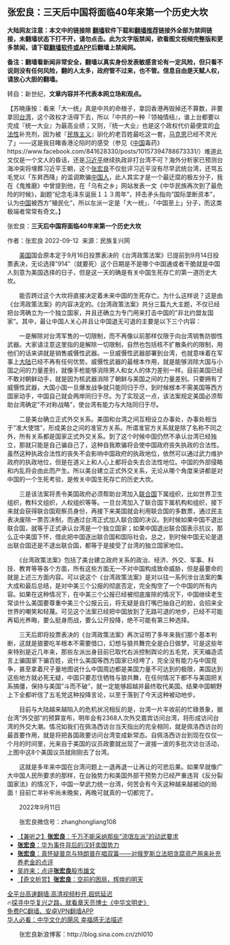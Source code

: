  <!-- 面包屑导航 --> <h2>张宏良：三天后中国将面临40年来第一个历史大坎</h2> <p class="notice"><b>大陆网友注意：本文中的链接除 <a href="https://github.com/bannedbook/fanqiang" >翻墙</a>软件下载和<a href="https://github.com/killgcd/justmysocks/blob/master/README.md">翻墙推荐</a>链接外全部为禁网链接，未翻墙状态下打不开，请勿点击。此为文字版禁闻，欲看图文视频完整版和更多禁闻，请下载<a href="https://github.com/bannedbook/fanqiang">翻墙软件或APP</a>后翻墙上禁闻网。</p><p>备注：翻墙看新闻非常安全，翻墙以真实身份发表敏感言论有一定风险，但只看不说则没有任何风险，翻的人太多，政府管不过来，也不管。信息自由是天赋人权，请放心大胆的翻墙。</b></p>  <div class="entry"> <p>转自：新世纪，<strong>文章内容并不代表本网立场和观点。</strong></p> <p>&#12304;苏暁康按&#65306;看来&#12300;大一统&#12301;真是中共的命根子&#65292;拿回香港再毁掉还不算数&#65292;非要拿回<a href="https://www.bannedbook.org/bnews/tag/%e5%8f%b0%e6%b9%be/" class="st_tag internal_tag" rel="tag" title="标签 台湾 下的日志">台湾</a>&#65292;这个政权才活得下去&#65292;所以&#12300;中共的一种&#12302;领袖情结&#12303;&#65292;谁上台都要以完成&#12302;统一大业&#12303;为最高业绩&#65307;又则&#65292;&#12302;统一大业&#12303;也是这个政权代价最便宜的<a href="https://www.bannedbook.org/bnews/tag/%E5%90%88%E6%B3%95%E6%80%A7/" class="st_tag internal_tag" rel="tag" title="标签 合法性 下的日志">合法性</a>补充剂&#65292;因为被&#12302;<span class='wp_keywordlink'><a href="https://www.bannedbook.org/forum11/topic333.html" title="禁片：民族主义和三座大山" target="_blank">民族主义</a></span>&#12303;驯化的老百姓最吃这一套&#65292;<span class='wp_keywordlink'><a href="https://www.bannedbook.org/forum2/topic105.html" title="《马克思的成魔之路》" target="_blank">马克思</a></span>已经不灵光了&#12301;&#8212;&#8212;这是我目睹香港沦陷时的感受&#65288;参见&#12298;<span class='wp_keywordlink_affiliate'><a href="https://www.bannedbook.org/" title="中国" target="_blank">中国</a></span>毒药&#12299;https://www.facebook.com/841628330/posts/10157394788673331/&#65289;难道此文仅是一个文人的昏话&#65292;还是<a href="https://www.bannedbook.org/bnews/tag/%e4%b9%a0%e8%bf%91%e5%b9%b3/" class="st_tag internal_tag" rel="tag" title="标签 习近平 下的日志">习近平</a>继续执政非打台湾不可&#65311;海外分析家已预测台海冲突将埋葬习近平王朝&#65292;这个<a href="https://www.bannedbook.org/bnews/tag/%e5%bc%a0%e5%ae%8f%e8%89%af/" class="st_tag internal_tag" rel="tag" title="标签 张宏良 下的日志">张宏良</a>不仅批评习近平没有尽早武统台湾&#65292;还骂五毛党以&#12300;东昇西降&#12301;的滥调欺骗<a href="https://www.bannedbook.org/bnews/tag/%e4%b8%ad%e5%9b%bd%e4%ba%ba/" class="st_tag internal_tag" rel="tag" title="标签 中国人 下的日志">中国人</a>&#65292;此人其实才是一个最迂腐的极左分子&#65292;我在&#12298;鬼推磨&#12299;中曾提到他&#65292;在&#12300;乌有之乡&#12301;网站发表一文&#12298;中华民族再次到了最危险的时候&#12299;&#65292;副题&#8221;纪念毛泽东诞辰１１３周年&#8221;&#65292;抨击矛头指向&#8221;国际垄断资本&#8221;&#65292;认为<a href="https://www.bannedbook.org/bnews/tag/%E4%B8%AD%E5%9B%BD/" class="st_tag internal_tag" rel="tag" title="标签 中国 下的日志">中国</a>被西方&#8221;殖民化&#8221;&#65292;所以左派一定是&#12300;大一统&#12301;&#12289;&#12300;中国至上&#12301;分子&#65292;而这类极端者常常有奇文&#12290;&#12305;</p> <p></p> <p>张宏良&#65306;<b>三天后中国将面临40年来第一个历史大坎</b></p>  <p>作者&#65306;张宏良 2022-09-12&#160; 来源&#65306;民族复兴网&#160;</p> <p>&#12288;&#12288;<a href="https://www.bannedbook.org/bnews/tag/%e7%be%8e%e5%9b%bd/" class="st_tag internal_tag" rel="tag" title="标签 美国 下的日志">美国</a>国会原本定于9月16日投票表决的&#12298;台湾政策法案&#12299;已提前到9月14日投票表决&#65292;无论选择&#8221;914&#8243;&#65288;就要死&#65289;这个日期是不是哪个中国通或者干脆就是中国人刻意为美国选择的日子&#65292;但是这一天的确是有关中国生死存亡的第一道历史大坎&#12290;</p> <p>&#12288;&#12288;能否跨过这个大坎将直接决定着未来中国的生死存亡&#12290;为什么这样说&#65311;这是由&#12298;台湾政策法案&#12299;的内容决定的&#12290;&#12298;台湾政策法案&#12299;共分三篇九大主题&#65292;不仅已经把台湾确立为一个独立国家&#65292;并且还确立为专门用来打击中国的&#8221;非北约盟友国家&#8221;&#12290;其中&#65292;最让中国人关心并且让中国退无可退的主要是以下三个内容&#65306;</p> <p>&#12288;&#12288;一是解除对台湾军售的一切限制&#65292;而不再像以前那样仅限于向台湾销售防御性武器&#12290;大家请注意这里指的是解除一切限制&#65292;自然也包括核不扩散条约的限制&#65292;用他们的话来讲就是销售威慑性武器&#12290;一旦威慑性武器部署到台湾&#65292;也就意味着在军事上<span class='wp_keywordlink_affiliate'><a href="https://www.bannedbook.org/" title="大陆" target="_blank">大陆</a></span>已经不再有任何优势&#12290;威慑性武器的最根本作用&#65292;就是能够消除大国与小国之间的力量差别&#65292;就像手枪能够消除男人和女人的体力差别一样&#12290;目前美国已经不敢对朝鲜动手&#65292;就是因为核武器消除了朝鲜与美国之间的力量差别&#12290;只要拥有了威慑性武器&#65292;大国小国一旦爆发战争就只能同归于尽&#65292;到时候根本不需美国等西方国家动手&#65292;中国自己就会两岸同归于尽&#12290;为了实现这一点&#65292;该法案规定美国必须帮助台湾确定&#8221;不对称战略&#8221;&#65292;使台湾有能力与大陆同归于尽&#12290;</p>  <p>&#12288;&#12288;二是美台确立正式外交关系&#12290;美国和台湾之间互相设立办事处&#65292;办事处相当于&#8221;准大使馆&#8221;&#65292;形成美台之间的准官方关系&#12290;所谓准官方关系就是除了名称不同之外&#65292;所有关系都是国家正式外交关系&#12290;到了这个时候中国仍然不承认台湾已经独立&#65292;那就只能是自己骗自己了&#65292;这种自我欺骗将会使中国政府丧失执政的合法性&#12290;虽然这种执政合法性的丧失不会影响中国政府的执政地位&#65292;依然可以通过武力维护政府的执政地位&#65292;但是在道义上和人心上都将会失去合法性地位&#12290;中国的外部侵略和内乱将会由此而产生&#12290;所以美台建立正式外交关系&#65292;无论从哪个角度来讲都是对中国的一个生死考验&#65292;是攸关中国生死存亡的历史大坎&#12290;</p> <p>&#12288;&#12288;三是该法案将责令美国政府必须帮助台湾加入<a href="https://www.bannedbook.org/bnews/tag/%e8%81%94%e5%90%88%e5%9b%bd/" class="st_tag internal_tag" rel="tag" title="标签 联合国 下的日志">联合国</a>下属组织&#65292;比如世界卫生组织&#65292;教科文组织&#65292;人权组织等等&#12290;一旦台湾加入了联合国下属机构和组织&#65292;接下来就会获得联合国观察员身份&#65292;再接下来美国就会利用联合国的多数票&#65292;通过民主表决废除一票否决制&#65292;而通过台湾正式加入联合国的决议&#12290;到时候如果中国不退出联合国&#65292;就等于正式承认台湾是一个独立国家&#65307;如果中国退出联合国表示抗议&#65292;那么正中美国下怀&#65292;借此把中国逐出联合国和国际社会&#12290;总之&#65292;到时候中国无论是退出联合国还是不退出联合国&#65292;都等于是接受了台湾的独立国家地位&#12290;</p> <p>&#12288;&#12288;&#12298;台湾政策法案&#12299;包括了美台建立政府关系的政治&#12289;经济&#12289;外交&#12289;军事&#12289;科技&#12289;教育等等各个方面&#65292;所有这些方面无一不对中国构成致命威胁&#65292;但是最要命的就是上述三方面内容&#12290;可以说这个&#12298;台湾政策法案&#12299;是对以往一系列涉台法案的集大成和最后总结&#65292;是对中美三个公报的彻底否定&#65292;完全掏空了一个中国的所有内容&#12290;如果在这种情况下&#65292;在中美三个公报已经被彻底废除的情况下&#65292;中国继续老生常谈什么美国要尊重中美三个公报云云&#65292;将无疑是自打嘴巴抽自己的脸&#65292;会招来全世界的嘲笑和轻蔑&#12290;可见这个法案已经把中国放到了无路可退的地步&#65292;已经不可能再韬光养晦&#65292;要么挺身而战&#65292;要么公开投降&#65292;绝不可能有第三种选择&#12290;</p> <p>&#12288;&#12288;三天后即将投票表决的&#12298;台湾政策法案&#12299;再次证明了多年来我们那个基本判断&#65292;这就是狼要吃羊根本不需要借口&#65292;幻想与狼共舞完全是白日做梦&#12290;可是这些年来特别是近几年来&#65292;那些左派出身目前已取代右派控制舆论的五毛党&#65292;天天编造谎言上骗国家下骗百姓&#65292;说什么美国等西方国家已经垮了&#65292;完全没有能力与中国竞争&#65292;甚至拿着尺子量地图说什么中国周边都是美国力量不可达到的极限&#65292;美国达到这些地方就必死无疑&#65292;中国只要忍住牺牲与狼共舞&#65292;在任何情况下都不与美国把关系搞僵&#65292;保持与美国&#8221;斗而不破&#8221;&#65292;就一定能够超越并最终取代美国&#12290;结果中国朝野上下全都听信了五毛党这种投降言论&#65292;以至于落到了今天这种被动地步&#12290;</p>  <p>&#12288;&#12288;目前与大陆越来越陷入的危机状况相反的是&#65292;台湾一片丰收前的忙碌景象&#65292;据台湾&#8221;外交部&#8221;的预算宣布&#65292;明年会有2368人次外交嘉宾访问台湾&#65292;将形成访问台湾的外交大潮&#12290;情况如我们在佩洛西访台当天指出的完全相同&#65292;就是佩洛西访台的最首要作用&#65292;就是将把各国政要访问台湾变成新常态&#12290;自佩洛西访台到现在仅仅一个月的时间里&#65292;光来自于美国的议员政要就出现了一波接一波的多批次访台活动&#65292;上图中这8个美国议员就刚刚去了台湾&#12290;</p> <p>&#12288;&#12288;这就是多年来中国在台湾问题上一退再退一让再让的可悲后果&#12290;如果早就像广大中国人民所要求的那样&#65292;在台独势力和美国外部干预势力已经严重违背&#12298;反分裂国家法&#12299;的情况下&#65292;中国一举武力统一台湾&#65292;何苦会有今天这种越来越被动的局面&#65281;目前亡羊补牢尚未晚矣&#65292;再晚可就真的一切都完了&#12290;</p> <p>&#12288;&#12288;2022年9月11日</p> <p>&#12288;&#12288;张宏良微信号&#65306;zhanghongliang108</p>  <div id="taboola-mid-1"></div>  <ul class='op-related-articles' title='相关阅读'> <li><a href='https://www.bannedbook.org/bnews/baitai/20190725/1163832.html' target='_blank'>&#12304;兼听之&#12305;<b>张宏良</b>&#65306;千万不能采纳那些&#8220;流氓左派&#8221;的动武要求</a></li> <li><a href='https://www.bannedbook.org/bnews/baitai/20181210/1044884.html' target='_blank'><b>张宏良</b>&#65306;华为事件背后的汉奸卖国势力</a></li> <li><a href='https://www.bannedbook.org/bnews/baitai/20181029/1022627.html' target='_blank'><b>张宏良</b>&#65306;真怀疑普京与特朗普在唱双簧&#8212;&#8212;对俄罗斯立法把贪腐资产用来补充养老金的点评</a></li> <li><a href='https://www.bannedbook.org/bnews/baitai/20080630/1018178.html' target='_blank'>吴祚来&#65306;点评<b>张宏良</b>股市雄文</a></li> <li><a href='https://www.bannedbook.org/bnews/baitai/20080410/1017664.html' target='_blank'>&#12304;奇文析赏&#12305;<b>张宏良</b>&#65306;空前的困局&#65292;辉煌的明天</a></li> </ul> <p class="texttj"> <a href="https://github.com/bannedbook/fanqiang/wiki/V2ray%E6%9C%BA%E5%9C%BA" target="_blank">全平台高速翻墙:高清视频秒开,超低延迟</a><br/> 🔥<a href="https://www.bannedbook.org/bnews/comments/20220808/1768773.html" target="_blank">探寻中华复兴之路，就看章天亮博士《中华文明史》</a><br/> <a href="https://github.com/bannedbook/fanqiang/wiki/%E7%A6%81%E9%97%BB%E7%BD%91%E5%AE%89%E5%8D%93%E7%BF%BB%E5%A2%99%E6%96%B0%E9%97%BBAPP" target="_blank">免费PC翻墙、安卓VPN翻墙APP</a><br/> <a href="https://www.bannedbook.org/bnews/comments/20220220/1694796.html" target="_blank">华人必看：中华文化的飓风 幸福感无法描述</a> </p><p>&#12288;&#12288;张宏良新浪博客&#65306;http://blog.sina.com.cn/zhl010</p><a name='sharetosocial'></a>  <div style="margin-bottom:5px;padding-bottom:5px;clear:both"> <div id="archive-pix-1" class="banner-ads"> <!-- AuctionX Display platform tag START --> <div id="27602x728x90x621x_ADSLOT1" clicktrack="%%CLICK_URL_ESC%%"></div>  <!-- AuctionX Display platform tag END --> </div> <div id="archive-pix-2" class="banner-ads"> <!-- AuctionX Display platform tag START --> <div id="27556x300x250x621x_ADSLOT1" clicktrack="%%CLICK_URL_ESC%%" style="margin:0 auto;text-align:center"></div>  <!-- AuctionX Display platform tag END --> </div> </div>  <div id="archive-pix-1" class="banner-ads"> <!-- AuctionX Display platform tag START --> <div id="27603x728x90x621x_ADSLOT1" clicktrack="%%CLICK_URL_ESC%%"></div>  <!-- AuctionX Display platform tag END --> </div> </div><!--END ENTRY--> 